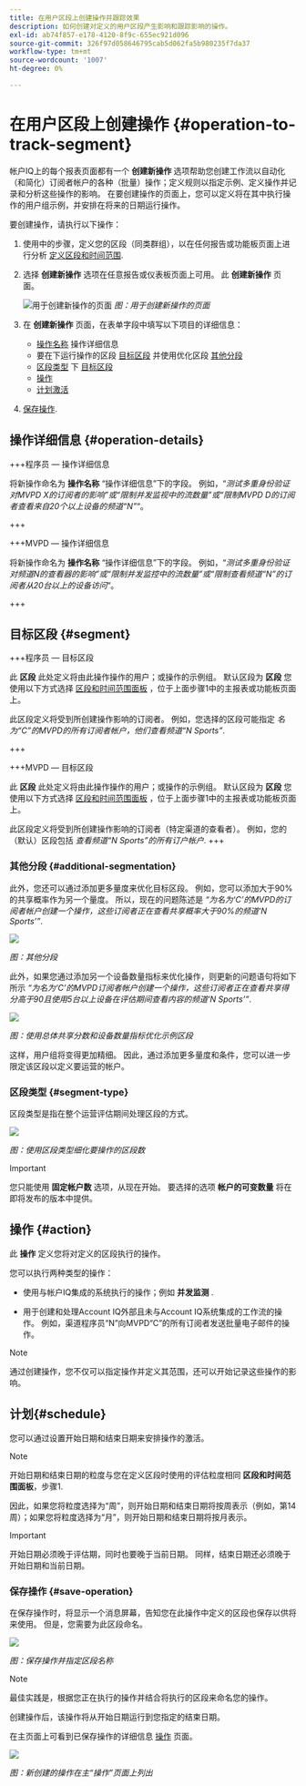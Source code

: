 ```yaml
---
title: 在用户区段上创建操作并跟踪效果
description: 如何创建对定义的用户区段产生影响和跟踪影响的操作。
exl-id: ab74f857-e178-4120-8f9c-655ec921d096
source-git-commit: 326f97d058646795cab5d062fa5b980235f7da37
workflow-type: tm+mt
source-wordcount: '1007'
ht-degree: 0%

---
```


# 在用户区段上创建操作 {#operation-to-track-segment}

帐户IQ上的每个报表页面都有一个 **创建新操作** 选项帮助您创建工作流以自动化（和简化）订阅者帐户的各种（批量）操作；定义规则以指定示例、定义操作并记录和分析这些操作的影响。 在要创建操作的页面上，您可以定义将在其中执行操作的用户组示例，并安排在将来的日期运行操作。

要创建操作，请执行以下操作：

1. 使用中的步骤，定义您的区段（同类群组），以在任何报告或功能板页面上进行分析 [定义区段和时间范围](/help/AccountIQ/howto-select-segment-timeframe.md).

1. 选择 **创建新操作** 选项在任意报告或仪表板页面上可用。 此 **创建新操作** 页面。

   ![用于创建新操作的页面](assets/create-new-operations.png)
   *图：用于创建新操作的页面*

1. 在 **创建新操作** 页面，在表单字段中填写以下项目的详细信息：

   * [操作名称](#operation-details) 操作详细信息
   * 要在下运行操作的区段 [目标区段](#segment) 并使用优化区段 [其他分段](#additional-segmentation)
   * [区段类型](#segment-type) 下 [目标区段](#segment)
   * [操作](#action)
   * [计划激活](#schedule)

1. [保存操作](#save-operation).

## 操作详细信息 {#operation-details}

+++程序员 — 操作详细信息

将新操作命名为 **操作名称** “操作详细信息”下的字段。 例如，“*测试多重身份验证对MVPD X的订阅者的影响”或“限制并发监视中的流数量”或“限制MVPD D的订阅者查看来自20个以上设备的频道“N”*“。

+++

+++MVPD — 操作详细信息

将新操作命名为 **操作名称** “操作详细信息”下的字段。 例如，“*测试多重身份验证对频道N的查看器的影响”或“限制并发监控中的流数量”或“限制查看频道“N”的订阅者从20台以上的设备访问*“。

+++

## 目标区段 {#segment}

+++程序员 — 目标区段

此 **区段** 此处定义将由此操作操作的用户；或操作的示例组。 默认区段为 **区段** 您使用以下方式选择 [区段和时间范围面板](/help/AccountIQ/howto-select-segment-timeframe.md) ，位于上面步骤1中的主报表或功能板页面上。

<!--* The first segment entry in the **Segment** section, by default, shows the **segment** you selected in the step 1.

* The **segment evaluation period** is the time period of analysis you selected in step 1 from **Granularity and Timeframe** option.
![](assets/operations-segment-selection.png)
*Figure: Segment and timeframe selection on the main page*-->

此区段定义将受到所创建操作影响的订阅者。 例如，您选择的区段可能指定 *名为“C”的MVPD的所有订阅者帐户，他们查看频道“N Sports”*.

+++

+++MVPD — 目标区段

此 **区段** 此处定义将由此操作操作的用户；或操作的示例组。 默认区段为 **区段** 您使用以下方式选择 [区段和时间范围面板](/help/AccountIQ/howto-select-segment-timeframe.md) ，位于上面步骤1中的主报表或功能板页面上。

<!--* The first segment entry in the **Segment** section, by default, shows the **segment** you selected in the step 1.

* The **segment evaluation period** is the time period of analysis you selected in step 1 from **Granularity and Timeframe** option.
![](assets/operations-segment-selection.png)
*Figure: Segment and timeframe selection on the main page*-->

此区段定义将受到所创建操作影响的订阅者（特定渠道的查看者）。 例如，您的（默认）区段包括 *查看频道“N Sports”的所有订户帐户*.
+++

### 其他分段 {#additional-segmentation}

此外，您还可以通过添加更多量度来优化目标区段。 例如，您可以添加大于90%的共享概率作为另一个量度。 所以，现在的问题陈述是 *“为名为‘C’的MVPD的订阅者帐户创建一个操作，这些订阅者正在查看共享概率大于90%的频道‘N Sports’”*.

![](assets/additional-segment.gif)

*图：其他分段*

此外，如果您通过添加另一个设备数量指标来优化操作，则更新的问题语句将如下所示 *“为名为‘C’的MVPD订阅者帐户创建一个操作，这些订阅者正在查看共享得分高于90且使用5台以上设备在评估期间查看内容的频道‘N Sports’”*.

![](assets/refined-segment.png)

*图：使用总体共享分数和设备数量指标优化示例区段*

这样，用户组将变得更加精细。 因此，通过添加更多量度和条件，您可以进一步限定该区段以定义要运营的帐户。

### 区段类型 {#segment-type}

区段类型是指在整个运营评估期间处理区段的方式。

![](assets/segment-type.png)

*图：使用区段类型细化要操作的区段数*

<!--The segment type option allows you to further refine your segment based on the evaluation period (or time).

**Fixed number of accounts** 

When you select **Fixed number of accounts** segment type, then you need to specify an evaluation period as well.

By doing so, you are fixing the sample size for evaluation in terms of numbers. You are making Account IQ identify a specific set of users (that meet the criteria of defined evaluation period and segment metrics) to operate on. The analysis and graphs will be generated for this specific set of users only (identified initially) throughout the operation.

**Variable number of accounts**

When you select **Variable number of accounts** segment type, you do not limit the number of accounts in segment. The accounts which fall under the defined segment metrics are the part of the segment, and the number of accounts will change continuously during the course of operation.-->

>[!IMPORTANT]
>
>您只能使用 **固定帐户数** 选项，从现在开始。 要选择的选项 **帐户的可变数量** 将在即将发布的版本中提供。

<!--

you tell Account IQ in the beginning of the operation which number of accounts to operate on.

Account IQ system only has a segment definition, and during the operation it looks into all the accounts that fit that segments.

the number of accounts in segment is not limited, the accounts that fall under defined segment metrics will be part of the segment, and the no of accounts will change continuously, as there are no specific limitations - like an evaluation period in the past.When the segment is defined (which in this example is, subscriber accounts of MVPD 'C' who are viewing the channel 'N Sports' that have a sharing score above 80 and are using 10 different IPs) and we also identified a time period to evaluate a segment. This identifies X number of accounts as sample (for example 5000). How many devices they are using?
It identifies x-number of accounts (5000)...a very specific set of users that meet this criteria.
for every period that we schedule (within that operation) during that operation) we will look at those 5K users that are originally identified and we will present graph about them. How are the sharing scores coming up?u We identified a period. Are their sharing scores going up? Are there fewer of them who are meeting this definition?
Fixed versus variable is the way the treated in fixed or variable way.

1. we identified a fixed set of accounts.
2. we evaluate those specific accounts on criteria throughout the operation.

General idea independent of graph is that we will evaluate a set of accounts identified initially, for no of periods during operation and generate graphs against that.
Those are the 5000 users for which I will create graphs for for every period of the operation.

**Variable number of accounts**
We do not identify any initial set of accounts, we just have a segment definition.
Each period during the operation, we go and look into all the accounts that fit that segments.
If it is not a fixed segment, I won't initially evaluate it. I won't have an initial set of 5000. Instead at every period during the evaluation I will evaluate the segment then, and then I will produce graph about the next 3000 users.
the......will vary from period to period.

if not fixed segment, then I won't initially evaluate or have initial set of 5000, instead at every period during an operation and the.-->

## 操作 {#action}

此 **操作** 定义您将对定义的区段执行的操作。

您可以执行两种类型的操作：

* 使用与帐户IQ集成的系统执行的操作；例如 **并发监测** <!--[Concurrency Monitoring](https://tve.helpdocsonline.com/concurrency-monitoring-introduction), or Adobe Target-->.

* 用于创建和处理Account IQ外部且未与Account IQ系统集成的工作流的操作。 例如，渠道程序员“N”向MVPD“C”的所有订阅者发送批量电子邮件的操作。

>[!NOTE]
>
>通过创建操作，您不仅可以指定操作并定义其范围，还可以开始记录这些操作的影响。

## 计划{#schedule}

您可以通过设置开始日期和结束日期来安排操作的激活。

>[!NOTE]
>
>开始日期和结束日期的粒度与您在定义区段时使用的评估粒度相同 **区段和时间范围面板**，步骤1.
>
>
>因此，如果您将粒度选择为“周”，则开始日期和结束日期将按周表示（例如，第14周）；如果您将粒度选择为“月”，则开始日期和结束日期将按月表示。


>[!IMPORTANT]
>
>开始日期必须晚于评估期，同时也要晚于当前日期。 同样，结束日期还必须晚于开始日期和当前日期。

### 保存操作 {#save-operation}

在保存操作时，将显示一个消息屏幕，告知您在此操作中定义的区段也保存以供将来使用。 但是，您需要为此区段命名。

![](assets/save-operation.png)

*图：保存操作并指定区段名称*

>[!NOTE]
>
>最佳实践是，根据您正在执行的操作并结合将执行的区段来命名您的操作。

<!--In future you can select this saved segment when defining a segment for your analysis on the main reports page. Moreover, the saved segment is also listed when you create an operation the next time.

![](assets/saved-segment-operations-page.png)

*Figure: Saved segments in segment selector on Create new operations page* 

>[!IMPORTANT]
>
>When creating an operation, if you select a segment that was previously created then you cannot add new metrics to it and refine it.
>
>Adding new metrics creates a new segment, but you cannot modify an existing segment.-->

创建操作后，该操作将从开始日期运行到您指定的结束日期。

在主页面上可看到已保存操作的详细信息 [操作](/help/AccountIQ/operations.md) 页面。

![](assets/new-operation-created.png)

*图：新创建的操作在主“操作”页面上列出*
